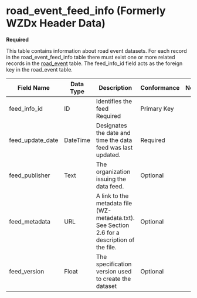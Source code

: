 # road_event_feed_info (Formerly WZDx Header Data)
**Required**

This table contains information about road event datasets.  For each record in the road_event_feed_info table there must exist one or more related records in the [road_event](/data-tables/road_event_table.md) table.  The feed_info_id field acts as the foreign key in the road_event table.

Field Name | Data Type | Description | Conformance | Notes
---------- | --------- | ---------------- | ----------- | -----
feed_info_id |	ID |	Identifies the feed	Required | Primary Key |
feed_update_date |	DateTime |	Designates the date and time the data feed was last updated. |	Required |	
feed_publisher |	Text |	The organization issuing the data feed. |	Optional	|
feed_metadata |	URL |	A link to the metadata file (WZ-metadata.txt). See Section 2.6 for a description of the file. |	Optional	 |
feed_version |	Float |	The specification version used to create the dataset |	Optional	 |
